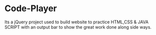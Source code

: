 # Code-Player
Its a jQuery project used to build website to practice  HTML,CSS &amp; JAVA SCRIPT with an output bar to show the great work done along side ways.
